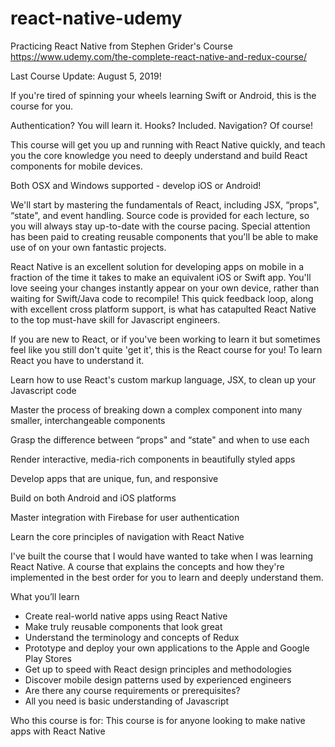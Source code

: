 # react-native-udemy
Practicing React Native from Stephen Grider's Course
https://www.udemy.com/the-complete-react-native-and-redux-course/

Last Course Update: August 5, 2019! 

If you're tired of spinning your wheels learning Swift or Android, this is the course for you.

Authentication? You will learn it.  Hooks? Included.  Navigation? Of course!

This course will get you up and running with React Native quickly, and teach you the core knowledge you need to deeply understand and build React components for mobile devices.

Both OSX and Windows supported - develop iOS or Android!

We'll start by mastering the fundamentals of React, including JSX, “props", “state", and event handling. Source code is provided for each lecture, so you will always stay up-to-date with the course pacing.  Special attention has been paid to creating reusable components that you'll be able to make use of on your own fantastic projects.

React Native is an excellent solution for developing apps on mobile in a fraction of the time it takes to make an equivalent iOS or Swift app.  You'll love seeing your changes instantly appear on your own device, rather than waiting for Swift/Java code to recompile!  This quick feedback loop, along with excellent cross platform support, is what has catapulted React Native to the top must-have skill for Javascript engineers.

If you are new to React, or if you've been working to learn it but sometimes feel like you still don't quite 'get it', this is the React course for you! To learn React you have to understand it.

Learn how to use React's custom markup language, JSX, to clean up your Javascript code

Master the process of breaking down a complex component into many smaller, interchangeable components

Grasp the difference between “props" and “state" and when to use each

Render interactive, media-rich components in beautifully styled apps

Develop apps that are unique, fun, and responsive

Build on both Android and iOS platforms

Master integration with Firebase for user authentication

Learn the core principles of navigation with React Native


I've built the course that I would have wanted to take when I was learning React Native. A course that explains the concepts and how they're implemented in the best order for you to learn and deeply understand them.

What you’ll learn
- Create real-world native apps using React Native
- Make truly reusable components that look great
- Understand the terminology and concepts of Redux
- Prototype and deploy your own applications to the Apple and Google Play Stores
- Get up to speed with React design principles and methodologies
- Discover mobile design patterns used by experienced engineers
- Are there any course requirements or prerequisites?
- All you need is basic understanding of Javascript

Who this course is for:
This course is for anyone looking to make native apps with React Native
